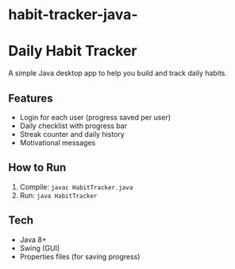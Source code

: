 # habit-tracker-java-
# Daily Habit Tracker

A simple Java desktop app to help you build and track daily habits.

## Features
- Login for each user (progress saved per user)
- Daily checklist with progress bar
- Streak counter and daily history
- Motivational messages

## How to Run
1. Compile: `javac HabitTracker.java`
2. Run: `java HabitTracker`

## Tech
- Java 8+
- Swing (GUI)
- Properties files (for saving progress) 
